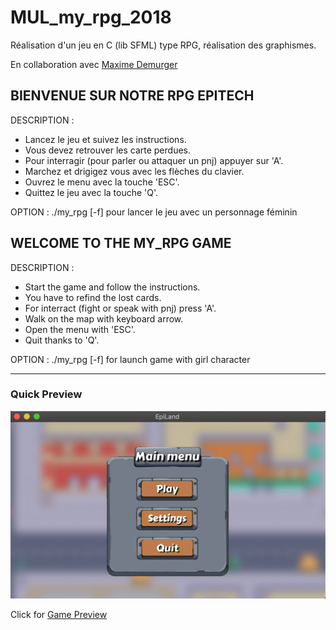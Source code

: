 # MUL_my_rpg_2018
Réalisation d'un jeu en C (lib SFML) type RPG, réalisation des graphismes.

En collaboration avec [Maxime Demurger](https://www.linkedin.com/in/maxime-demurger-12a18b17b/?originalSubdomain=fr)

## BIENVENUE SUR NOTRE RPG EPITECH

DESCRIPTION : 
- Lancez le jeu et suivez les instructions.
- Vous devez retrouver les carte perdues.
- Pour interragir (pour parler ou attaquer un pnj) appuyer sur 'A'.
- Marchez et drigigez vous avec les flèches du clavier.
- Ouvrez le menu avec la touche 'ESC'.
- Quittez le jeu avec la touche 'Q'.

OPTION : 
./my_rpg [-f] pour lancer le jeu avec un personnage féminin

## WELCOME TO THE MY_RPG GAME

DESCRIPTION : 
- Start the game and follow the instructions.
- You have to refind the lost cards.
- For interract (fight or speak with pnj) press 'A'.
- Walk on the map with keyboard arrow.
- Open the menu with 'ESC'.
- Quit thanks to 'Q'.

OPTION : 
./my_rpg [-f] for launch game with girl character

**************

### Quick Preview
![Quick Preview](Menu.png)

Click for [Game Preview](https://drive.google.com/file/d/1CreV9VL4vBqMjx1jh6zoBmr5XYI-E2S7/view?usp=sharing)
